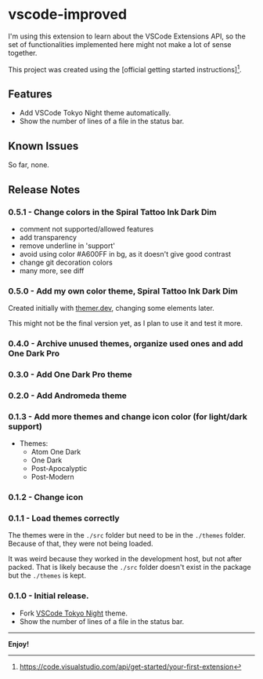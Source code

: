 # vscode-improved

I'm using this extension to learn about the VSCode Extensions API, so the set of functionalities implemented here might not make a lot of sense together.

This project was created using the [official getting started instructions][^1].

## Features

- Add VSCode Tokyo Night theme automatically.
- Show the number of lines of a file in the status bar.

## Known Issues

So far, none.

## Release Notes

### 0.5.1 - Change colors in the Spiral Tattoo Ink Dark Dim

- comment not supported/allowed features
- add transparency
- remove underline in 'support'
- avoid using color #A600FF in bg, as it doesn't give good contrast
- change git decoration colors
- many more, see diff

### 0.5.0 - Add my own color theme, Spiral Tattoo Ink Dark Dim

Created initially with [themer.dev](https://themer.dev/), changing some elements later.

This might not be the final version yet, as I plan to use it and test it more.

### 0.4.0 - Archive unused themes, organize used ones and add One Dark Pro

### 0.3.0 - Add One Dark Pro theme

### 0.2.0 - Add Andromeda theme

### 0.1.3 - Add more themes and change icon color (for light/dark support)

- Themes:
  - Atom One Dark
  - One Dark
  - Post-Apocalyptic
  - Post-Modern

### 0.1.2 - Change icon

### 0.1.1 - Load themes correctly

The themes were in the `./src` folder but need to be in the `./themes` folder. Because of that, they were not being loaded.

It was weird because they worked in the development host, but not after packed. That is likely because the `./src` folder doesn't exist in the package but the `./themes` is kept.

### 0.1.0 - Initial release.

- Fork [VSCode Tokyo Night](https://github.com/tokyo-night/tokyo-night-vscode-theme) theme.
- Show the number of lines of a file in the status bar.

---

**Enjoy!**

[^1]: https://code.visualstudio.com/api/get-started/your-first-extension
